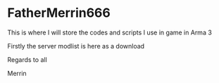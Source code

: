 # FatherMerrin666

This is where I will store the codes and scripts I use in game in Arma 3

Firstly the server modlist is here as a download

Regards to all

Merrin
